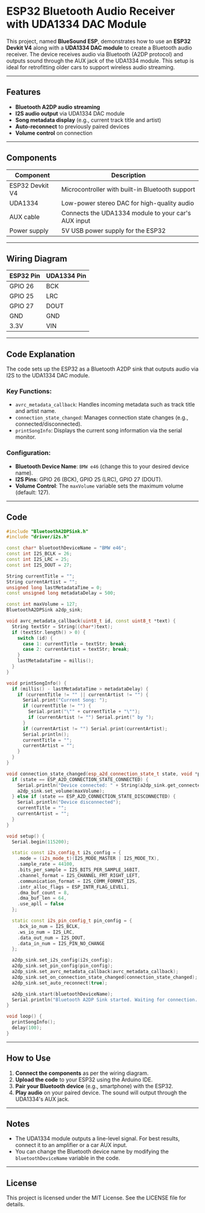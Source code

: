 # ESP32 Bluetooth Audio Receiver with UDA1334 DAC Module

This project, named **BlueSound ESP**, demonstrates how to use an **ESP32 Devkit V4** along with a **UDA1334 DAC module** to create a Bluetooth audio receiver. The device receives audio via Bluetooth (A2DP protocol) and outputs sound through the AUX jack of the UDA1334 module. This setup is ideal for retrofitting older cars to support wireless audio streaming.

---

## Features
- **Bluetooth A2DP audio streaming**
- **I2S audio output** via UDA1334 DAC module
- **Song metadata display** (e.g., current track title and artist)
- **Auto-reconnect** to previously paired devices
- **Volume control** on connection

---

## Components
| Component       | Description                        |
|-----------------|------------------------------------|
| ESP32 Devkit V4 | Microcontroller with built-in Bluetooth support |
| UDA1334         | Low-power stereo DAC for high-quality audio |
| AUX cable       | Connects the UDA1334 module to your car's AUX input |
| Power supply    | 5V USB power supply for the ESP32 |

---

## Wiring Diagram
| ESP32 Pin | UDA1334 Pin |
|-----------|-------------|
| GPIO 26   | BCK         |
| GPIO 25   | LRC         |
| GPIO 27   | DOUT        |
| GND       | GND         |
| 3.3V      | VIN         |

---

## Code Explanation
The code sets up the ESP32 as a Bluetooth A2DP sink that outputs audio via I2S to the UDA1334 DAC module.

### Key Functions:
- `avrc_metadata_callback`: Handles incoming metadata such as track title and artist name.
- `connection_state_changed`: Manages connection state changes (e.g., connected/disconnected).
- `printSongInfo`: Displays the current song information via the serial monitor.

### Configuration:
- **Bluetooth Device Name**: `BMW e46` (change this to your desired device name).
- **I2S Pins**: GPIO 26 (BCK), GPIO 25 (LRC), GPIO 27 (DOUT).
- **Volume Control**: The `maxVolume` variable sets the maximum volume (default: 127).

---

## Code
```cpp
#include "BluetoothA2DPSink.h"
#include "driver/i2s.h"

const char* bluetoothDeviceName = "BMW e46";
const int I2S_BCLK = 26;
const int I2S_LRC = 25;
const int I2S_DOUT = 27;

String currentTitle = "";
String currentArtist = "";
unsigned long lastMetadataTime = 0;
const unsigned long metadataDelay = 500;

const int maxVolume = 127;
BluetoothA2DPSink a2dp_sink;

void avrc_metadata_callback(uint8_t id, const uint8_t *text) {
  String textStr = String((char*)text);
  if (textStr.length() > 0) {
    switch (id) {
      case 1: currentTitle = textStr; break;
      case 2: currentArtist = textStr; break;
    }
    lastMetadataTime = millis();
  }
}

void printSongInfo() {
  if (millis() - lastMetadataTime > metadataDelay) {
    if (currentTitle != "" || currentArtist != "") {
      Serial.print("Current Song: ");
      if (currentTitle != "") {
        Serial.print("\"" + currentTitle + "\"");
        if (currentArtist != "") Serial.print(" by ");
      }
      if (currentArtist != "") Serial.print(currentArtist);
      Serial.println();
      currentTitle = "";
      currentArtist = "";
    }
  }
}

void connection_state_changed(esp_a2d_connection_state_t state, void *ptr) {
  if (state == ESP_A2D_CONNECTION_STATE_CONNECTED) {
    Serial.println("Device connected: " + String(a2dp_sink.get_connected_source_name()));
    a2dp_sink.set_volume(maxVolume);
  } else if (state == ESP_A2D_CONNECTION_STATE_DISCONNECTED) {
    Serial.println("Device disconnected");
    currentTitle = "";
    currentArtist = "";
  }
}

void setup() {
  Serial.begin(115200);

  static const i2s_config_t i2s_config = {
    .mode = (i2s_mode_t)(I2S_MODE_MASTER | I2S_MODE_TX),
    .sample_rate = 44100,
    .bits_per_sample = I2S_BITS_PER_SAMPLE_16BIT,
    .channel_format = I2S_CHANNEL_FMT_RIGHT_LEFT,
    .communication_format = I2S_COMM_FORMAT_I2S,
    .intr_alloc_flags = ESP_INTR_FLAG_LEVEL1,
    .dma_buf_count = 8,
    .dma_buf_len = 64,
    .use_apll = false
  };

  static const i2s_pin_config_t pin_config = {
    .bck_io_num = I2S_BCLK,
    .ws_io_num = I2S_LRC,
    .data_out_num = I2S_DOUT,
    .data_in_num = I2S_PIN_NO_CHANGE
  };

  a2dp_sink.set_i2s_config(i2s_config);
  a2dp_sink.set_pin_config(pin_config);
  a2dp_sink.set_avrc_metadata_callback(avrc_metadata_callback);
  a2dp_sink.set_on_connection_state_changed(connection_state_changed);
  a2dp_sink.set_auto_reconnect(true);

  a2dp_sink.start(bluetoothDeviceName);
  Serial.println("Bluetooth A2DP Sink started. Waiting for connection...");
}

void loop() {
  printSongInfo();
  delay(100);
}
```

---

## How to Use
1. **Connect the components** as per the wiring diagram.
2. **Upload the code** to your ESP32 using the Arduino IDE.
3. **Pair your Bluetooth device** (e.g., smartphone) with the ESP32.
4. **Play audio** on your paired device. The sound will output through the UDA1334's AUX jack.

---

## Notes
- The UDA1334 module outputs a line-level signal. For best results, connect it to an amplifier or a car AUX input.
- You can change the Bluetooth device name by modifying the `bluetoothDeviceName` variable in the code.


---

## License
This project is licensed under the MIT License. See the LICENSE file for details.

